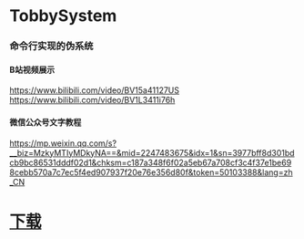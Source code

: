 # TobbySystem
### 命令行实现的伪系统

#### B站视频展示
https://www.bilibili.com/video/BV15a41127US
https://www.bilibili.com/video/BV1L3411i76h

#### 微信公众号文字教程
https://mp.weixin.qq.com/s?__biz=MzkyMTIyMDkyNA==&mid=2247483675&idx=1&sn=3977bff8d301bdcb9bc86531dddf02d1&chksm=c187a348f6f02a5eb67a708cf3c4f37e1be698cebb570a7c7ec5f4ed907937f20e76e356d80f&token=50103388&lang=zh_CN

# [下载](https://github.com/tobby3600/TobbySystem/releases)
